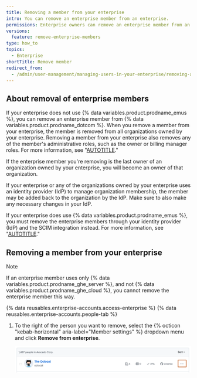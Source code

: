 ```yaml
---
title: Removing a member from your enterprise
intro: You can remove an enterprise member from an enterprise.
permissions: Enterprise owners can remove an enterprise member from an enterprise.
versions:
  feature: remove-enterprise-members
type: how_to
topics:
  - Enterprise
shortTitle: Remove member
redirect_from:
  - /admin/user-management/managing-users-in-your-enterprise/removing-a-member-from-your-enterprise
---
```


## About removal of enterprise members

If your enterprise does not use {% data variables.product.prodname_emus %}, you can remove an enterprise member from {% data variables.product.prodname_dotcom %}. When you remove a member from your enterprise, the member is removed from all organizations owned by your enterprise. Removing a member from your enterprise also removes any of the member's administrative roles, such as the owner or billing manager roles. For more information, see "[AUTOTITLE](/admin/user-management/managing-users-in-your-enterprise/roles-in-an-enterprise)."

If the enterprise member you're removing is the last owner of an organization owned by your enterprise, you will become an owner of that organization.

If your enterprise or any of the organizations owned by your enterprise uses an identity provider (IdP) to manage organization membership, the member may be added back to the organization by the IdP. Make sure to also make any necessary changes in your IdP.

If your enterprise does use {% data variables.product.prodname_emus %}, you must remove the enterprise members through your identity provider (IdP) and the SCIM integration instead. For more information, see "[AUTOTITLE](/admin/identity-and-access-management/using-enterprise-managed-users-for-iam/about-enterprise-managed-users#about-organization-membership-management)."

## Removing a member from your enterprise

> [!NOTE]
> If an enterprise member uses only {% data variables.product.prodname_ghe_server %}, and not {% data variables.product.prodname_ghe_cloud %}, you cannot remove the enterprise member this way.

{% data reusables.enterprise-accounts.access-enterprise %}
{% data reusables.enterprise-accounts.people-tab %}
1. To the right of the person you want to remove, select the {% octicon "kebab-horizontal" aria-label="Member settings" %} dropdown menu and click **Remove from enterprise**.

   ![Screenshot of a user in the list of enterprise members. A dropdown menu, labeled with a kebab icon, is highlighted with an orange outline.](/assets/images/help/business-accounts/remove-member.png)
